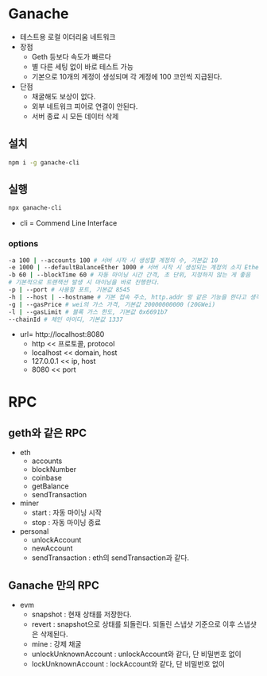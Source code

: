 # Ganache

- 테스트용 로컬 이더리움 네트워크
- 장점
  - Geth 등보다 속도가 빠르다
  - 별 다른 세팅 없이 바로 테스트 가능
  - 기본으로 10개의 계정이 생성되며 각 계정에 100 코인씩 지급된다.
- 단점
  - 채굴해도 보상이 없다.
  - 외부 네트워크 피어로 연결이 안된다.
  - 서버 종료 시 모든 데이터 삭제

## 설치

```sh
npm i -g ganache-cli
```

## 실행

```sh
npx ganache-cli
```

- cli = Commend Line Interface

### options

```sh
-a 100 | --accounts 100 # 서버 시작 시 생성할 계정의 수, 기본값 10
-e 1000 | --defaultBalanceEther 1000 # 서버 시작 시 생성되는 계정의 소지 Ether, 기본값 100
-b 60 | --blockTime 60 # 자동 마이닝 시간 간격, 초 단위, 지정하지 않는 게 좋음
# 기본적으로 트랜잭션 발생 시 마이닝을 바로 진행한다.
-p | --port # 사용할 포트, 기본값 8545
-h | --host | --hostname # 기본 접속 주소, http.addr 랑 같은 기능을 한다고 생각하면 된다. 기본값 127.0.0.1
-g | --gasPrice # wei의 가스 가격, 기본값 20000000000 (20GWei)
-l | --gasLimit # 블록 가스 한도, 기본값 0x6691b7
--chainId # 체인 아이디, 기본값 1337
```

- url= http://localhost:8080
  - http << 프로토콜, protocol
  - localhost << domain, host
  - 127.0.0.1 << ip, host
  - 8080 << port

# RPC

## geth와 같은 RPC

- eth
  - accounts
  - blockNumber
  - coinbase
  - getBalance
  - sendTransaction
- miner
  - start : 자동 마이닝 시작
  - stop : 자동 마이닝 종료
- personal
  - unlockAccount
  - newAccount
  - sendTransaction : eth의 sendTransaction과 같다.

## Ganache 만의 RPC

- evm
  - snapshot : 현재 상태를 저장한다.
  - revert : snapshot으로 상태를 되돌린다. 되돌린 스냅샷 기준으로 이후 스냅샷은 삭제된다.
  - mine : 강제 채굴
  - unlockUnknownAccount : unlockAccount와 같다, 단 비밀번호 없이
  - lockUnknownAccount : lockAccount와 같다, 단 비밀번호 없이
